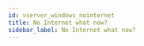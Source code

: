 ```yaml
---
id: vserver_windows_nointernet
title: No Internet what now?
sidebar_label: No Internet what now?
---
```

